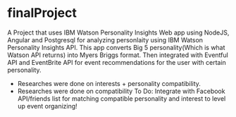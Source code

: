 # finalProject
A Project that uses IBM Watson Personality Insights
Web app using NodeJS, Angular and Postgresql for analyzing personlaity using IBM Watson Personality Insights API. 
This app converts Big 5 personality(Which is what Watson API returns) into Myers Briggs format. 
Then integrated with Eventful API and EventBrite API for event recommendations for the user with certain personality. 
* Researches were done on interests + personality compatibility.
* Researches were done on compatibility
To Do:
Integrate with Facebook API/friends list for matching compatible personality and interest to level up event organizing!

